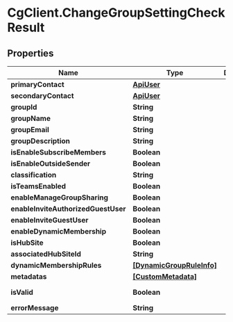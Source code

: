 # CgClient.ChangeGroupSettingCheckResult

## Properties

Name | Type | Description | Notes
------------ | ------------- | ------------- | -------------
**primaryContact** | [**ApiUser**](ApiUser.md) |  | [optional] 
**secondaryContact** | [**ApiUser**](ApiUser.md) |  | [optional] 
**groupId** | **String** |  | [optional] 
**groupName** | **String** |  | [optional] 
**groupEmail** | **String** |  | [optional] 
**groupDescription** | **String** |  | [optional] 
**isEnableSubscribeMembers** | **Boolean** |  | [optional] 
**isEnableOutsideSender** | **Boolean** |  | [optional] 
**classification** | **String** |  | [optional] 
**isTeamsEnabled** | **Boolean** |  | [optional] 
**enableManageGroupSharing** | **Boolean** |  | [optional] 
**enableInviteAuthorizedGuestUser** | **Boolean** |  | [optional] 
**enableInviteGuestUser** | **Boolean** |  | [optional] 
**enableDynamicMembership** | **Boolean** |  | [optional] 
**isHubSite** | **Boolean** |  | [optional] 
**associatedHubSiteId** | **String** |  | [optional] 
**dynamicMembershipRules** | [**[DynamicGroupRuleInfo]**](DynamicGroupRuleInfo.md) |  | [optional] 
**metadatas** | [**[CustomMetadata]**](CustomMetadata.md) |  | [optional] 
**isValid** | **Boolean** |  | [optional] [readonly] 
**errorMessage** | **String** |  | [optional] 


